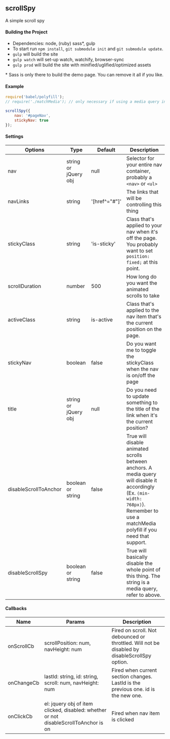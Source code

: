 scrollSpy
-----------
A simple scroll spy

#### Building the Project
* Dependencies: node, (ruby) sass*, gulp
* To start run `npm install`, `git submodule init` and `git submodule update`.
* `gulp` will build the site
* `gulp watch` will set-up watch, watchify, browser-sync
* `gulp prod` will build the site with minified/uglified/optimized assets

\* Sass is only there to build the demo page. You can remove it all if you like.

#### Example

```javascript
require('babel/polyfill');
// require('./matchMedia'); // only necessary if using a media query in options

scrollSpy({
	nav: '#pageNav',
	stickyNav: true
});
```

#### Settings
Options | Type | Default | Description
------- | ---- | ------- | -----------
nav | string or jQuery obj | null | Selector for your entire nav container, probably a `<nav>` or `<ul>`
navLinks | string | '[href^="#"]' | The links that will be controlling this thing
stickyClass | string | 'is-sticky' | Class that's applied to your nav when it's off the page. You probably want to set `position: fixed;` at this point.
scrollDuration | number | 500 | How long do you want the animated scrolls to take
activeClass | string | is-active | Class that's applied to the nav item that's the current position on the page.
stickyNav | boolean | false | Do you want me to toggle the stickyClass when the nav is on/off the page
title | string or jQuery obj | null | Do you need to update something to the title of the link when it's the current position?
disableScrollToAnchor | boolean or string | false | True will disable animated scrolls between anchors. A media query will disable it accordingly (Ex. `(min-width: 768px)`). Remember to use a matchMedia polyfill if you need that support.
disableScrollSpy | boolean or string | false | True will basically disable the whole point of this thing. The string is a media query, refer to above.

#### Callbacks
Name | Params | Description
---- | ------ | -----------
onScrollCb | scrollPosition: num, navHeight: num | Fired on scroll. Not debounced or throttled. Will not be disabled by disableScrollSpy option.
onChangeCb | lastId: string, id: string, scroll: num, navHeight: num | Fired when current section changes. LastId is the previous one. id is the new one.
onClickCb | el: jquery obj of item clicked, disabled: whether or not disableScrollToAnchor is on | Fired when nav item is clicked